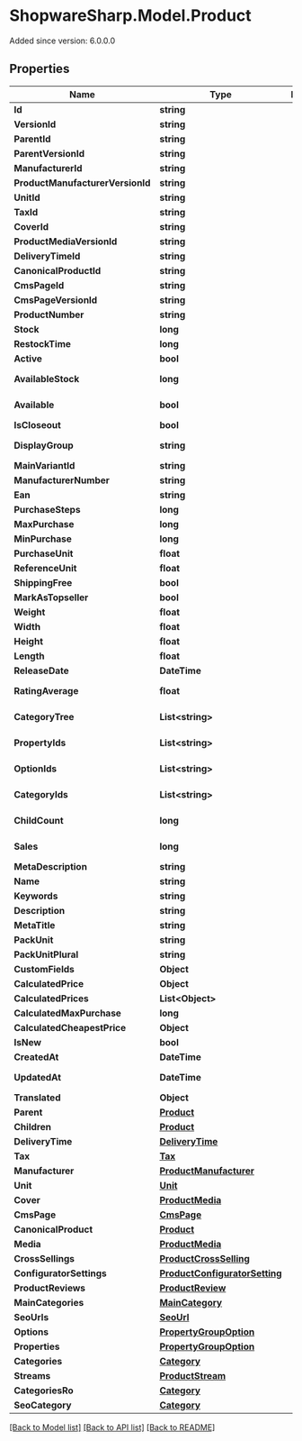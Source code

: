 # ShopwareSharp.Model.Product
Added since version: 6.0.0.0

## Properties

Name | Type | Description | Notes
------------ | ------------- | ------------- | -------------
**Id** | **string** |  | [optional] 
**VersionId** | **string** |  | [optional] 
**ParentId** | **string** |  | [optional] 
**ParentVersionId** | **string** |  | [optional] 
**ManufacturerId** | **string** |  | [optional] 
**ProductManufacturerVersionId** | **string** |  | [optional] 
**UnitId** | **string** |  | [optional] 
**TaxId** | **string** |  | 
**CoverId** | **string** |  | [optional] 
**ProductMediaVersionId** | **string** |  | [optional] 
**DeliveryTimeId** | **string** |  | [optional] 
**CanonicalProductId** | **string** |  | [optional] 
**CmsPageId** | **string** |  | [optional] 
**CmsPageVersionId** | **string** |  | [optional] 
**ProductNumber** | **string** |  | 
**Stock** | **long** |  | 
**RestockTime** | **long** |  | [optional] 
**Active** | **bool** |  | [optional] 
**AvailableStock** | **long** |  | [optional] [readonly] 
**Available** | **bool** |  | [optional] [readonly] 
**IsCloseout** | **bool** |  | [optional] 
**DisplayGroup** | **string** |  | [optional] [readonly] 
**MainVariantId** | **string** |  | [optional] 
**ManufacturerNumber** | **string** |  | [optional] 
**Ean** | **string** |  | [optional] 
**PurchaseSteps** | **long** |  | [optional] 
**MaxPurchase** | **long** |  | [optional] 
**MinPurchase** | **long** |  | [optional] 
**PurchaseUnit** | **float** |  | [optional] 
**ReferenceUnit** | **float** |  | [optional] 
**ShippingFree** | **bool** |  | [optional] 
**MarkAsTopseller** | **bool** |  | [optional] 
**Weight** | **float** |  | [optional] 
**Width** | **float** |  | [optional] 
**Height** | **float** |  | [optional] 
**Length** | **float** |  | [optional] 
**ReleaseDate** | **DateTime** |  | [optional] 
**RatingAverage** | **float** |  | [optional] [readonly] 
**CategoryTree** | **List&lt;string&gt;** |  | [optional] [readonly] 
**PropertyIds** | **List&lt;string&gt;** |  | [optional] [readonly] 
**OptionIds** | **List&lt;string&gt;** |  | [optional] [readonly] 
**CategoryIds** | **List&lt;string&gt;** |  | [optional] [readonly] 
**ChildCount** | **long** |  | [optional] [readonly] 
**Sales** | **long** |  | [optional] [readonly] 
**MetaDescription** | **string** |  | [optional] 
**Name** | **string** |  | 
**Keywords** | **string** |  | [optional] 
**Description** | **string** |  | [optional] 
**MetaTitle** | **string** |  | [optional] 
**PackUnit** | **string** |  | [optional] 
**PackUnitPlural** | **string** |  | [optional] 
**CustomFields** | **Object** |  | [optional] 
**CalculatedPrice** | **Object** |  | [optional] 
**CalculatedPrices** | **List&lt;Object&gt;** |  | [optional] 
**CalculatedMaxPurchase** | **long** |  | [optional] 
**CalculatedCheapestPrice** | **Object** |  | [optional] 
**IsNew** | **bool** |  | [optional] 
**CreatedAt** | **DateTime** |  | [readonly] 
**UpdatedAt** | **DateTime** |  | [optional] [readonly] 
**Translated** | **Object** |  | [optional] 
**Parent** | [**Product**](Product.md) |  | [optional] 
**Children** | [**Product**](Product.md) |  | [optional] 
**DeliveryTime** | [**DeliveryTime**](DeliveryTime.md) |  | [optional] 
**Tax** | [**Tax**](Tax.md) |  | [optional] 
**Manufacturer** | [**ProductManufacturer**](ProductManufacturer.md) |  | [optional] 
**Unit** | [**Unit**](Unit.md) |  | [optional] 
**Cover** | [**ProductMedia**](ProductMedia.md) |  | [optional] 
**CmsPage** | [**CmsPage**](CmsPage.md) |  | [optional] 
**CanonicalProduct** | [**Product**](Product.md) |  | [optional] 
**Media** | [**ProductMedia**](ProductMedia.md) |  | [optional] 
**CrossSellings** | [**ProductCrossSelling**](ProductCrossSelling.md) |  | [optional] 
**ConfiguratorSettings** | [**ProductConfiguratorSetting**](ProductConfiguratorSetting.md) |  | [optional] 
**ProductReviews** | [**ProductReview**](ProductReview.md) |  | [optional] 
**MainCategories** | [**MainCategory**](MainCategory.md) |  | [optional] 
**SeoUrls** | [**SeoUrl**](SeoUrl.md) |  | [optional] 
**Options** | [**PropertyGroupOption**](PropertyGroupOption.md) |  | [optional] 
**Properties** | [**PropertyGroupOption**](PropertyGroupOption.md) |  | [optional] 
**Categories** | [**Category**](Category.md) |  | [optional] 
**Streams** | [**ProductStream**](ProductStream.md) |  | [optional] 
**CategoriesRo** | [**Category**](Category.md) |  | [optional] 
**SeoCategory** | [**Category**](Category.md) |  | [optional] 

[[Back to Model list]](../README.md#documentation-for-models) [[Back to API list]](../README.md#documentation-for-api-endpoints) [[Back to README]](../README.md)

